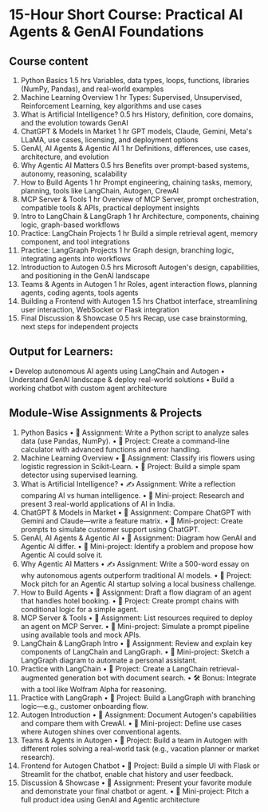 # 15-Hour Short Course: Practical AI Agents & GenAI Foundations

## Course content
1. Python Basics	1.5 hrs	Variables, data types, loops, functions, libraries (NumPy, Pandas), and real-world examples
2. Machine Learning Overview	1 hr	Types: Supervised, Unsupervised, Reinforcement Learning, key algorithms and use cases
3. What is Artificial Intelligence?	0.5 hrs	History, definition, core domains, and the evolution towards GenAI
4. ChatGPT & Models in Market	1 hr	GPT models, Claude, Gemini, Meta's LLaMA, use cases, licensing, and deployment options
5. GenAI, AI Agents & Agentic AI	1 hr	Definitions, differences, use cases, architecture, and evolution
6. Why Agentic AI Matters	0.5 hrs	Benefits over prompt-based systems, autonomy, reasoning, scalability
7. How to Build Agents	1 hr	Prompt engineering, chaining tasks, memory, planning, tools like LangChain, Autogen, CrewAI
8. MCP Server & Tools	1 hr	Overview of MCP Server, prompt orchestration, compatible tools & APIs, practical deployment insights
9. Intro to LangChain & LangGraph	1 hr	Architecture, components, chaining logic, graph-based workflows
10. Practice: LangChain Projects	1 hr	Build a simple retrieval agent, memory component, and tool integrations
11. Practice: LangGraph Projects	1 hr	Graph design, branching logic, integrating agents into workflows
12. Introduction to Autogen	0.5 hrs	Microsoft Autogen's design, capabilities, and positioning in the GenAI landscape
13. Teams & Agents in Autogen	1 hr	Roles, agent interaction flows, planning agents, coding agents, tools agents
14. Building a Frontend with Autogen	1.5 hrs	Chatbot interface, streamlining user interaction, WebSocket or Flask integration
15. Final Discussion & Showcase	0.5 hrs	Recap, use case brainstorming, next steps for independent projects

## Output for Learners:
•	Develop autonomous AI agents using LangChain and Autogen
•	Understand GenAI landscape & deploy real-world solutions
•	Build a working chatbot with custom agent architecture

## Module-Wise Assignments & Projects
1. Python Basics
•	🔧 Assignment: Write a Python script to analyze sales data (use Pandas, NumPy).
•	🧪 Project: Create a command-line calculator with advanced functions and error handling.
2. Machine Learning Overview
•	🔧 Assignment: Classify iris flowers using logistic regression in Scikit-Learn.
•	🧪 Project: Build a simple spam detector using supervised learning.
3. What is Artificial Intelligence?
•	✍️ Assignment: Write a reflection comparing AI vs human intelligence.
•	🧪 Mini-project: Research and present 3 real-world applications of AI in India.
4. ChatGPT & Models in Market
•	🔧 Assignment: Compare ChatGPT with Gemini and Claude—write a feature matrix.
•	🧪 Mini-project: Create prompts to simulate customer support using ChatGPT.
5. GenAI, AI Agents & Agentic AI
•	🔧 Assignment: Diagram how GenAI and Agentic AI differ.
•	🧪 Mini-project: Identify a problem and propose how Agentic AI could solve it.
6. Why Agentic AI Matters
•	✍️ Assignment: Write a 500-word essay on why autonomous agents outperform traditional AI models.
•	🧪 Project: Mock pitch for an Agentic AI startup solving a local business challenge.
7. How to Build Agents
•	🔧 Assignment: Draft a flow diagram of an agent that handles hotel booking.
•	🧪 Project: Create prompt chains with conditional logic for a simple agent.
8. MCP Server & Tools
•	🔧 Assignment: List resources required to deploy an agent on MCP Server.
•	🧪 Mini-project: Simulate a prompt pipeline using available tools and mock APIs.
9. LangChain & LangGraph Intro
•	🔧 Assignment: Review and explain key components of LangChain and LangGraph.
•	🧪 Mini-project: Sketch a LangGraph diagram to automate a personal assistant.
10. Practice with LangChain
•	🧪 Project: Create a LangChain retrieval-augmented generation bot with document search.
•	🛠️ Bonus: Integrate with a tool like Wolfram Alpha for reasoning.
11. Practice with LangGraph
•	🧪 Project: Build a LangGraph with branching logic—e.g., customer onboarding flow.
12. Autogen Introduction
•	🔧 Assignment: Document Autogen's capabilities and compare them with CrewAI.
•	🧪 Mini-project: Define use cases where Autogen shines over conventional agents.
13. Teams & Agents in Autogen
•	🧪 Project: Build a team in Autogen with different roles solving a real-world task (e.g., vacation planner or market research).
14. Frontend for Autogen Chatbot
•	🧪 Project: Build a simple UI with Flask or Streamlit for the chatbot, enable chat history and user feedback.
15. Discussion & Showcase
•	🎤 Assignment: Present your favorite module and demonstrate your final chatbot or agent.
•	🧪 Mini-project: Pitch a full product idea using GenAI and Agentic architecture

